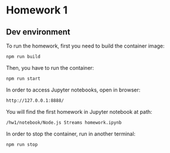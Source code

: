 # Homework 1

## Dev environment

To run the homework, first you need to build the container image:
```bash
npm run build
```

Then, you have to run the container:
```bash
npm run start
```

In order to access Jupyter notebooks, open in browser:
```bash
http://127.0.0.1:8888/
```

You will find the first homework in Jupyter notebook at path:
```bash
/hw1/notebook/Node.js Streams homework.ipynb
```

In order to stop the container, run in another terminal:
```bash
npm run stop
```
